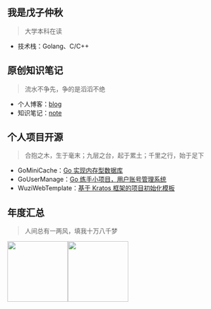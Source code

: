 ## 我是戊子仲秋
> 大学本科在读
* 技术栈：Golang、C/C++


## 原创知识笔记
> 流水不争先，争的是滔滔不绝
* 个人博客：[blog](https://blog.csdn.net/Locky136?type=blog)
* 知识笔记：[note](https://github.com/wuzizhongqiu/wuzi-study-note)


## 个人项目开源
> 合抱之木，生于毫末；九层之台，起于累土；千里之行，始于足下
* GoMiniCache：[Go 实现内存型数据库]()
* GoUserManage：[Go 练手小项目，用户账号管理系统]()
* WuziWebTemplate：[基于 Kratos 框架的项目初始化模板]()


## 年度汇总
> 人间总有一两风，填我十万八千梦

<img align="" height="137px" src="https://github-readme-stats.vercel.app/api?username=wuzizhongqiu&hide_title=true&hide_border=true&show_icons=true&include_all_commits=true&line_height=21&bg_color=0,EC6C6C,FFD479,FFFC79,73FA79&theme=graywhite&locale=cn" /><img align="" height="137px" src="https://github-readme-stats.vercel.app/api/top-langs/?username=wuzizhongqiu&hide_title=true&hide_border=true&layout=compact&bg_color=0,73FA79,73FDFF,D783FF&theme=graywhite&locale=cn" />

